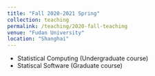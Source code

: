 ```yaml
---
title: "Fall 2020-2021 Spring"
collection: teaching
permalink: /teaching/2020-fall-teaching
venue: "Fudan University"
location: "Shanghai"
---
```


* Statistical Computing (Undergraduate course) 
* Statiscal Software (Graduate course)
